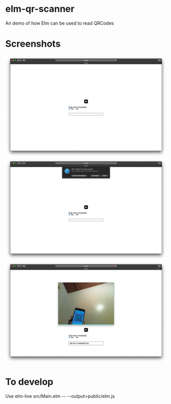 # elm-qr-scanner

An demo of how Elm can be used to read QRCodes


# Screenshots

![](screenshots/1.png)
![](screenshots/2.png)
![](screenshots/3.png)

# To develop 
Use
elm-live src/Main.elm -- --output=public/elm.js
